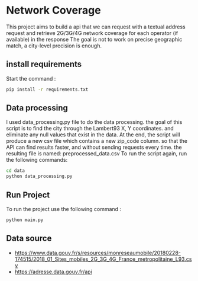 # Network Coverage
This project aims to build a api that we can request with
a textual address request and retrieve 2G/3G/4G 
network coverage for each operator (if available)
in the response
The goal is not to work on precise geographic match,
a city-level precision is enough.

## install requirements 
Start the command :
```sh
pip install -r requirements.txt
```

## Data processing
I used data_processing.py file to do the data processing.
the goal of this script is to find the city through the Lambert93 X, Y coordinates.
and eliminate any null values that exist in the data.
At the end, the script will produce a new csv file which contains a new zip_code column.
so that the API can find results faster, and without sending requests every time.
the resulting file is named: preprocessed_data.csv
To run the script again, run the following commands:
```sh
cd data
python data_processing.py
```
## Run Project
To run the project use the following command :
```sh
python main.py
```
## Data source
- https://www.data.gouv.fr/s/resources/monreseaumobile/20180228-174515/2018_01_Sites_mobiles_2G_3G_4G_France_metropolitaine_L93.csv
- https://adresse.data.gouv.fr/api
